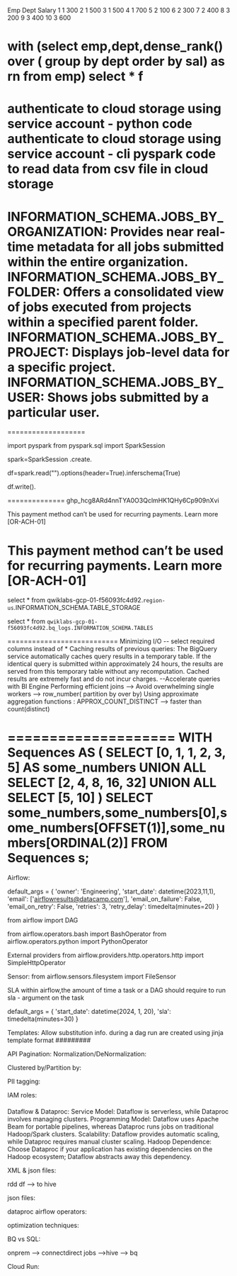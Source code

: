 Emp	Dept	Salary
1	1	300
2	1	500
3	1	500
4	1	700
5	2	100
6	2	300
7	2	400
8	3	200
9	3	400
10	3	600

with 
(select emp,dept,dense_rank() over ( group by dept order by sal) as rn from emp)
select * f
===============================
authenticate to cloud storage using service account - python code
authenticate to cloud storage using service account - cli
pyspark code to read data from csv file in cloud storage
======================
INFORMATION_SCHEMA.JOBS_BY_ORGANIZATION: Provides near real-time metadata for all jobs submitted within the entire organization.
INFORMATION_SCHEMA.JOBS_BY_FOLDER: Offers a consolidated view of jobs executed from projects within a specified parent folder. 
INFORMATION_SCHEMA.JOBS_BY_PROJECT: Displays job-level data for a specific project.
INFORMATION_SCHEMA.JOBS_BY_USER: Shows jobs submitted by a particular user.
===================================

===================

import pyspark
from pyspark.sql import SparkSession


spark=SparkSession
     .create.
	 
df=spark.read("").options(header=True).inferschema(True)

df.write().


==============
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

This payment method can’t be used for recurring payments. Learn more [OR-ACH-01]

This payment method can’t be used for recurring payments. Learn more [OR-ACH-01]
=========================

select * from qwiklabs-gcp-01-f56093fc4d92.`region-us`.INFORMATION_SCHEMA.TABLE_STORAGE

select * from `qwiklabs-gcp-01-f56093fc4d92.bq_logs.INFORMATION_SCHEMA.TABLES`

===========================
Minimizing I/O -- select required columns instead of *
Caching results of previous queries:
   The BigQuery service automatically caches query results in a temporary table. 
   If the identical query is submitted within approximately 24 hours, the results are served from this temporary table without any recomputation.
   Cached results are extremely fast and do not incur charges.
   --Accelerate queries with BI Engine
Performing efficient joins --> 
Avoid overwhelming single workers --> row_number( partition by over by)
Using approximate aggregation functions : APPROX_COUNT_DISTINCT --> faster than count(distinct)

====================
WITH
  Sequences AS (
    SELECT [0, 1, 1, 2, 3, 5] AS some_numbers 
    UNION ALL
    SELECT [2, 4, 8, 16, 32] 
    UNION ALL
    SELECT [5, 10]
  )
SELECT some_numbers,some_numbers[0],some_numbers[OFFSET(1)],some_numbers[ORDINAL(2)]
FROM Sequences s;
====================================

Airflow:

default_args = {
  'owner': 'Engineering',
  'start_date': datetime(2023,11,1),
  'email': ['airflowresults@datacamp.com'],
  'email_on_failure': False,
  'email_on_retry': False,
  'retries': 3,
  'retry_delay': timedelta(minutes=20)
}


from airflow import DAG

from airflow.operators.bash import BashOperator
from airflow.operators.python import PythonOperator

External providers
from airflow.providers.http.operators.http import SimpleHttpOperator

Sensor:
from airflow.sensors.filesystem import FileSensor


SLA
within airflow,the amount of time a task or a DAG should require to run
sla - argument on the task

default_args = {
  'start_date': datetime(2024, 1, 20),
  'sla': timedelta(minutes=30)
}

Templates:
Allow substitution info. during a dag run
are created using jinja template format
#########

API Pagination:
Normalization/DeNormalization:

Clustered by/Partition by:

PII tagging:

IAM roles:
####
Dataflow & Dataproc:
Service Model: Dataflow is serverless, while Dataproc involves managing clusters. 
Programming Model: Dataflow uses Apache Beam for portable pipelines, whereas Dataproc runs jobs on traditional Hadoop/Spark clusters. 
Scalability: Dataflow provides automatic scaling, while Dataproc requires manual cluster scaling. 
Hadoop Dependence: Choose Dataproc if your application has existing dependencies on the Hadoop ecosystem; Dataflow abstracts away this dependency. 


XML & json files:

rdd
df --> to hive

json files:

dataproc airflow operators:

optimization techniques:

BQ vs SQL:

onprem --> connectdirect jobs -->hive --> bq

Cloud Run:

